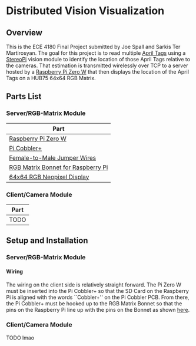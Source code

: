 # Distributed Vision Visualization

## Overview
This is the ECE 4180 Final Project submitted by Joe Spall and Sarkis Ter Martirosyan. The goal for this project is to read multiple [April Tags](https://april.eecs.umich.edu/software/apriltag) using a [StereoPi](https://stereopi.com/) vision module to identify the location of those April Tags relative to the cameras. That estimation is transmitted wirelessly over TCP to a server hosted by a [Raspberry Pi Zero W](https://www.raspberrypi.org/products/raspberry-pi-zero-w/?resellerType=home) that then displays the location of the April Tags on a HUB75 64x64 RGB Matrix. 

## Parts List
### Server/RGB-Matrix Module

| Part |
| ---- |
| [Raspberry Pi Zero W](https://www.raspberrypi.org/products/raspberry-pi-zero-w/?resellerType=home) | 
| [Pi Cobbler+](https://www.adafruit.com/product/914) | 
| [Female-to-Male Jumper Wires](https://www.amazon.com/GenBasic-Solderless-Dupont-Compatible-Breadboard-Prototyping/dp/B01L5UKAPI/ref=sr_1_4?dchild=1&keywords=male+to+female+jumper+wires&qid=1605817419&sr=8-4) |
| [RGB Matrix Bonnet for Raspberry Pi](https://www.adafruit.com/product/3211) |
| [64x64 RGB Neopixel Display](https://www.adafruit.com/product/3649) |

### Client/Camera Module


| Part |
| ---- |
| TODO |

## Setup and Installation

### Server/RGB-Matrix Module

#### Wiring
The wiring on the client side is relatively straight forward. The Pi Zero W must be inserted into the Pi Cobbler+ so that the SD Card on the Raspberry Pi is aligned with the words ``Cobbler+'' on the Pi Cobbler PCB. From there, the Pi Cobbler+ must be hooked up to the RGB Matrix Bonnet so that the pins on the Raspberry Pi line up with the pins on the Bonnet as shown [here](https://learn.adafruit.com/assets/51032). 


### Client/Camera Module
TODO lmao

